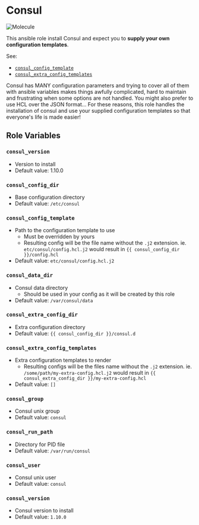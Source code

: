 # Consul

![Molecule](https://github.com/DaazKu/ansible-consul/actions/workflows/molecule.yml/badge.svg?branch=master&event=push)

This ansible role install Consul and expect you to **supply your own configuration templates**.

See: 
- [`consul_config_template`](#consul_config_template)
- [`consul_extra_config_templates`](#consul_extra_config_templates)

Consul has MANY configuration parameters and trying to cover all of them with ansible variables makes things awfully complicated, hard to maintain and frustrating when some options are not handled. You might also prefer to use HCL over the JSON format... For these reasons, this role handles the installation of consul and use your supplied configuration templates so that everyone's life is made easier!

## Role Variables

### `consul_version`
- Version to install
- Default value: 1.10.0

### `consul_config_dir`
- Base configuration directory
- Default value: `/etc/consul`

### `consul_config_template`
- Path to the configuration template to use
  - Must be overridden by yours
  - Resulting config will be the file name without the `.j2` extension. ie. `etc/consul/config.hcl.j2` would result in `{{ consul_config_dir }}/config.hcl`
- Default value: `etc/consul/config.hcl.j2`

### `consul_data_dir`
- Consul data directory
  - Should be used in your config as it will be created by this role
- Default value: `/var/consul/data`

### `consul_extra_config_dir`
- Extra configuration directory
- Default value: `{{ consul_config_dir }}/consul.d`

### `consul_extra_config_templates`
- Extra configuration templates to render
    - Resulting configs will be the files name without the `.j2` extension. ie. `/some/path/my-extra-config.hcl.j2` would result in `{{ consul_extra_config_dir }}/my-extra-config.hcl`
- Default value: `[]`

### `consul_group`
- Consul unix group
- Default value: `consul`

### `consul_run_path`
- Directory for PID file
- Default value: `/var/run/consul`

### `consul_user`
- Consul unix user
- Default value: `consul`

### `consul_version`
- Consul version to install
- Default value: `1.10.0`
